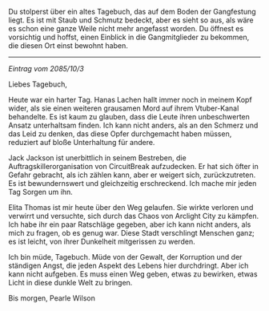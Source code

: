 Du stolperst über ein altes Tagebuch, das auf dem Boden der Gangfestung liegt. Es ist mit Staub und Schmutz bedeckt, aber es sieht so aus, als wäre es schon eine ganze Weile nicht mehr angefasst worden. Du öffnest es vorsichtig und hoffst, einen Einblick in die Gangmitglieder zu bekommen, die diesen Ort einst bewohnt haben.

---

_Eintrag vom 2085/10/3_

Liebes Tagebuch,

Heute war ein harter Tag. Hanas Lachen hallt immer noch in meinem Kopf wider, als sie einen weiteren grausamen Mord auf ihrem Vtuber-Kanal behandelte. Es ist kaum zu glauben, dass die Leute ihren unbeschwerten Ansatz unterhaltsam finden. Ich kann nicht anders, als an den Schmerz und das Leid zu denken, das diese Opfer durchgemacht haben müssen, reduziert auf bloße Unterhaltung für andere.

Jack Jackson ist unerbittlich in seinem Bestreben, die Auftragskillerorganisation von CircuitBreak aufzudecken. Er hat sich öfter in Gefahr gebracht, als ich zählen kann, aber er weigert sich, zurückzutreten. Es ist bewundernswert und gleichzeitig erschreckend. Ich mache mir jeden Tag Sorgen um ihn.

Elita Thomas ist mir heute über den Weg gelaufen. Sie wirkte verloren und verwirrt und versuchte, sich durch das Chaos von Arclight City zu kämpfen. Ich habe ihr ein paar Ratschläge gegeben, aber ich kann nicht anders, als mich zu fragen, ob es genug war. Diese Stadt verschlingt Menschen ganz; es ist leicht, von ihrer Dunkelheit mitgerissen zu werden.

Ich bin müde, Tagebuch. Müde von der Gewalt, der Korruption und der ständigen Angst, die jeden Aspekt des Lebens hier durchdringt. Aber ich kann nicht aufgeben. Es muss einen Weg geben, etwas zu bewirken, etwas Licht in diese dunkle Welt zu bringen.

Bis morgen,
Pearle Wilson
